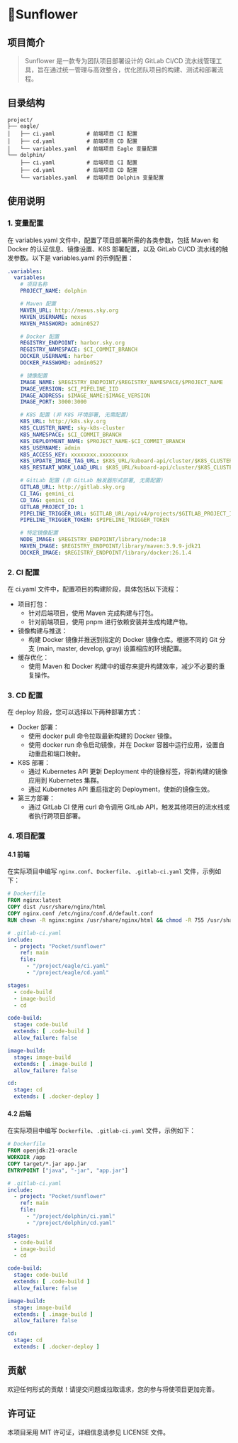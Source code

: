 # 🌻Sunflower

## 项目简介

> Sunflower 是一款专为团队项目部署设计的 GitLab CI/CD 流水线管理工具，旨在通过统一管理与高效整合，优化团队项目的构建、测试和部署流程。

## 目录结构

```
project/
├── eagle/
│   ├── ci.yaml          # 前端项目 CI 配置
│   ├── cd.yaml          # 前端项目 CD 配置
│   └── variables.yaml   # 前端项目 Eagle 变量配置
└── dolphin/
    ├── ci.yaml          # 后端项目 CI 配置
    ├── cd.yaml          # 后端项目 CD 配置
    └── variables.yaml   # 后端项目 Dolphin 变量配置
```

## 使用说明

### 1. **变量配置**

   在 variables.yaml 文件中，配置了项目部署所需的各类参数，包括 Maven 和 Docker 的认证信息、镜像设置、K8S 部署配置，以及 GitLab CI/CD 流水线的触发参数。以下是 variables.yaml 的示例配置：

   ```yaml
   .variables:
     variables:
       # 项目名称
       PROJECT_NAME: dolphin

       # Maven 配置
       MAVEN_URL: http://nexus.sky.org
       MAVEN_USERNAME: nexus
       MAVEN_PASSWORD: admin0527

       # Docker 配置
       REGISTRY_ENDPOINT: harbor.sky.org
       REGISTRY_NAMESPACE: $CI_COMMIT_BRANCH
       DOCKER_USERNAME: harbor
       DOCKER_PASSWORD: admin0527

       # 镜像配置
       IMAGE_NAME: $REGISTRY_ENDPOINT/$REGISTRY_NAMESPACE/$PROJECT_NAME
       IMAGE_VERSION: $CI_PIPELINE_IID
       IMAGE_ADDRESS: $IMAGE_NAME:$IMAGE_VERSION
       IMAGE_PORT: 3000:3000

       # K8S 配置 (非 K8S 环境部署, 无需配置)
       K8S_URL: http://k8s.sky.org
       K8S_CLUSTER_NAME: sky-k8s-cluster
       K8S_NAMESPACE: $CI_COMMIT_BRANCH
       K8S_DEPLOYMENT_NAME: $PROJECT_NAME-$CI_COMMIT_BRANCH
       K8S_USERNAME: admin
       K8S_ACCESS_KEY: xxxxxxxx.xxxxxxxxx
       K8S_UPDATE_IMAGE_TAG_URL: $K8S_URL/kuboard-api/cluster/$K8S_CLUSTER_NAME/kind/CICDApi/admin/resource/updateImageTag
       K8S_RESTART_WORK_LOAD_URL: $K8S_URL/kuboard-api/cluster/$K8S_CLUSTER_NAME/kind/CICDApi/admin/resource/restartWorkload

       # GitLab 配置 (非 GitLab 触发器形式部署, 无需配置)
       GITLAB_URL: http://gitlab.sky.org
       CI_TAG: gemini_ci
       CD_TAG: gemini_cd
       GITLAB_PROJECT_ID: 1
       PIPELINE_TRIGGER_URL: $GITLAB_URL/api/v4/projects/$GITLAB_PROJECT_ID/trigger/pipeline
       PIPELINE_TRIGGER_TOKEN: $PIPELINE_TRIGGER_TOKEN

       # 特定镜像配置
       NODE_IMAGE: $REGISTRY_ENDPOINT/library/node:18
       MAVEN_IMAGE: $REGISTRY_ENDPOINT/library/maven:3.9.9-jdk21
       DOCKER_IMAGE: $REGISTRY_ENDPOINT/library/docker:26.1.4
   ```

### 2. **CI 配置**

   在 ci.yaml 文件中，配置项目的构建阶段，具体包括以下流程：

   - 项目打包：
      - 针对后端项目，使用 Maven 完成构建与打包。
      - 针对前端项目，使用 pnpm 进行依赖安装并生成构建产物。
   - 镜像构建与推送：
      - 构建 Docker 镜像并推送到指定的 Docker 镜像仓库。根据不同的 Git 分支 (main, master, develop, gray) 设置相应的环境配置。
   - 缓存优化：
      - 使用 Maven 和 Docker 构建中的缓存来提升构建效率，减少不必要的重复操作。

### 3. **CD 配置**

   在 deploy 阶段，您可以选择以下两种部署方式：

   - Docker 部署：
      - 使用 docker pull 命令拉取最新构建的 Docker 镜像。
      - 使用 docker run 命令启动镜像，并在 Docker 容器中运行应用，设置自动重启和端口映射。
   - K8S 部署：
      - 通过 Kubernetes API 更新 Deployment 中的镜像标签，将新构建的镜像应用到 Kubernetes 集群。
      - 通过 Kubernetes API 重启指定的 Deployment，使新的镜像生效。
   - 第三方部署：
      - 通过 GitLab CI 使用 curl 命令调用 GitLab API，触发其他项目的流水线或者执行跨项目部署。

### 4. **项目配置**

#### 4.1 **前端**

   在实际项目中编写 `nginx.conf`、`Dockerfile`、`.gitlab-ci.yaml` 文件，示例如下：

   ```Dockerfile
   # Dockerfile
   FROM nginx:latest
   COPY dist /usr/share/nginx/html
   COPY nginx.conf /etc/nginx/conf.d/default.conf
   RUN chown -R nginx:nginx /usr/share/nginx/html && chmod -R 755 /usr/share/nginx/html
   ```

   ```yaml
   # .gitlab-ci.yaml
   include:
     - project: "Pocket/sunflower"
       ref: main
       file:
         - "/project/eagle/ci.yaml"
         - "/project/eagle/cd.yaml"

   stages:
     - code-build
     - image-build
     - cd

   code-build:
     stage: code-build
     extends: [ .code-build ]
     allow_failure: false

   image-build:
     stage: image-build
     extends: [ .image-build ]
     allow_failure: false

   cd:
     stage: cd
     extends: [ .docker-deploy ]
   ```

#### 4.2 **后端**

   在实际项目中编写 `Dockerfile`、`.gitlab-ci.yaml` 文件，示例如下：

   ```Dockerfile
   # Dockerfile
   FROM openjdk:21-oracle
   WORKDIR /app
   COPY target/*.jar app.jar
   ENTRYPOINT ["java", "-jar", "app.jar"]
   ```

   ```yaml
   # .gitlab-ci.yaml
   include:
     - project: "Pocket/sunflower"
       ref: main
       file:
         - "/project/dolphin/ci.yaml"
         - "/project/dolphin/cd.yaml"

   stages:
     - code-build
     - image-build
     - cd

   code-build:
     stage: code-build
     extends: [ .code-build ]
     allow_failure: false

   image-build:
     stage: image-build
     extends: [ .image-build ]
     allow_failure: false

   cd:
     stage: cd
     extends: [ .docker-deploy ]
   ```

## 贡献

欢迎任何形式的贡献！请提交问题或拉取请求，您的参与将使项目更加完善。

## 许可证

本项目采用 MIT 许可证，详细信息请参见 LICENSE 文件。

